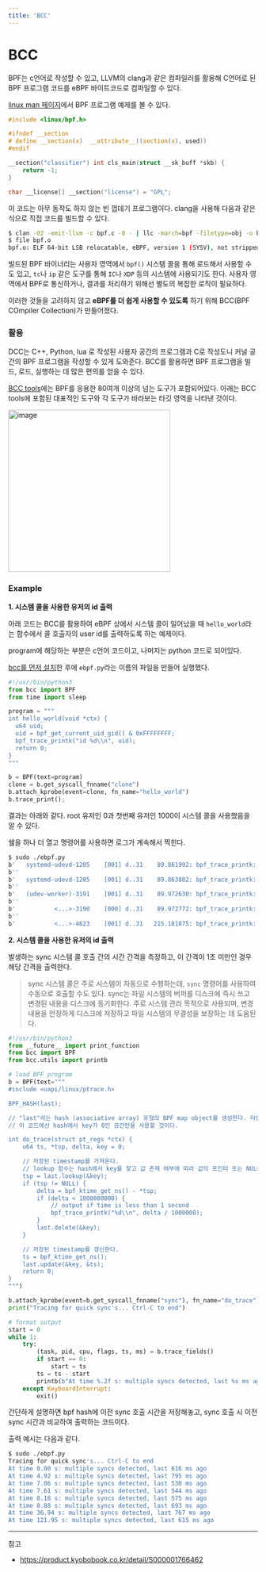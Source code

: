 ```yaml
---
title: 'BCC'
---
```

# BCC

BPF는 c언어로 작성할 수 있고, LLVM의 clang과 같은 컴파일러를 활용해 C언어로 된 BPF 프로그램 코드를 eBPF 바이트코드로 컴파일할 수 있다. 

[linux man 페이지](https://man7.org/linux/man-pages/man8/BPF.8.html)에서 BPF 프로그램 예제를 볼 수 있다.

```c
#include <linux/bpf.h>

#ifndef __section
# define __section(x)  __attribute__((section(x), used))
#endif

__section("classifier") int cls_main(struct __sk_buff *skb) {
    return -1;
}

char __license[] __section("license") = "GPL";
```

이 코드는 아무 동작도 하지 않는 빈 껍데기 프로그램이다. clang을 사용해 다음과 같은 식으로 직접 코드를 빌드할 수 있다.

```bash
$ clan -02 -emit-llvm -c bpf.c -0 - | llc -march=bpf -filetype=obj -o bpf.o
$ file bpf.o
bpf.o: ELF 64-bit LSB relocatable, eBPF, version 1 (SYSV), not stripped
```

빌드된 BPF 바이너리는 사용자 영역에서 `bpf()` 시스템 콜을 통해 로드해서 사용할 수도 있고, `tc`나 `ip` 같은 도구를 통해 `IC`나 `XDP` 등의 시스템에 사용되기도 한다. 사용자 영역에서 BPF로 통신하거나, 결과를 처리하기 위해선 별도의 복잡한 로직이 필요하다.

이러한 것들을 고려하지 않고 **eBPF를 더 쉽게 사용할 수 있도록** 하기 위해 BCC(BPF COmpiler Collection)가 만들어졌다.

### 활용

DCC는 C++, Python, lua 로 작성된 사용자 공간의 프로그램과 C로 작성도니 커널 공간의 BPF 프로그램을 작성할 수 있게 도와준다. BCC를 활용하면 BPF 프로그램을 빌드, 로드, 실행하는 데 많은 편의를 얻을 수 있다.

[BCC tools](https://github.com/iovisor/bcc/tree/master/tools)에는 BPF를 응용한 80여개 이상의 넘는 도구가 포함되어있다. 아래는 BCC tools에 포함된 대표적인 도구와 각 도구가 바라보는 타깃 영역을 나타낸 것이다.

<img width="327" alt="image" src="https://github.com/rlaisqls/TIL/assets/81006587/d8f58fa4-02eb-435f-bf40-0224df718f9d">

### Example

**1. 시스템 콜을 사용한 유저의 id 출력**

아래 코드는 BCC를 활용하여 eBPF 상에서 시스템 콜이 일어났을 때 `hello_world`라는 함수에서 콜 호출자의 user id를 출력하도록 하는 예제이다. 

program에 해당하는 부분은 c언어 코드이고, 나머지는 python 코드로 되어있다.

[bcc를 먼저 설치](https://github.com/iovisor/bcc/blob/master/INSTALL.md#amazon-linux-1---binary)한 후에 `ebpf.py`라는 이름의 파일을 만들어 실행했다.

```python
#!/usr/bin/python3
from bcc import BPF
from time import sleep

program = """
int hello_world(void *ctx) {
  u64 uid;
  uid = bpf_get_current_uid_gid() & 0xFFFFFFFF;
  bpf_trace_printk("id %d\\n", uid);
  return 0;
}
"""

b = BPF(text=program)
clone = b.get_syscall_fnname("clone")
b.attach_kprobe(event=clone, fn_name="hello_world")
b.trace_print();
```

결과는 아래와 같다. root 유저인 0과 첫번째 유저인 1000이 시스템 콜을 사용했음을 알 수 있다.

쉘을 하나 더 열고 명령어를 사용하면 로그가 계속해서 찍힌다.

```bash
$ sudo ./ebpf.py
b'   systemd-udevd-1205    [001] d..31    89.861992: bpf_trace_printk: id 0'
b''
b'   systemd-udevd-1205    [001] d..31    89.863882: bpf_trace_printk: id 0'
b''
b'   (udev-worker)-3191    [001] d..31    89.972630: bpf_trace_printk: id 0'
b''
b'           <...>-3190    [000] d..31    89.972772: bpf_trace_printk: id 0'
b''
b'           <...>-4623    [001] d..31   215.181875: bpf_trace_printk: id 1000'
```

**2. 시스템 콜을 사용한 유저의 id 출력**

발생하는 sync 시스템 콜 호출 간의 시간 간격을 측정하고, 이 간격이 1초 미만인 경우 해당 간격을 출력한다.

> sync 시스템 콜은 주로 시스템이 자동으로 수행하는데, `sync` 명령어를 사용하여 수동으로 호출할 수도 있다. sync는 파일 시스템의 버퍼를 디스크에 즉시 쓰고 변경된 내용을 디스크에 동기화한다. 주로 시스템 관리 목적으로 사용되며, 변경 내용을 안정하게 디스크에 저장하고 파일 시스템의 무결성을 보장하는 데 도움된다.

```python
#!/usr/bin/python3
from __future__ import print_function
from bcc import BPF
from bcc.utils import printb

# load BPF program
b = BPF(text="""
#include <uapi/linux/ptrace.h>

BPF_HASH(last);

// "last"라는 hash (associative array) 유형의 BPF map object를 생성한다. 타입을 지정하지 않았기에 키 값 모두 기본적으로 u64 타입이 된다. 
// 이 코드에선 hash에서 key가 0인 공간만을 사용할 것이다. 

int do_trace(struct pt_regs *ctx) {
    u64 ts, *tsp, delta, key = 0;

    // 저장된 timestamp를 가져온다.
    // lookup 함수는 hash에서 key를 찾고 값 존재 여부에 따라 값의 포인터 또는 NULL을 반환한다.
    tsp = last.lookup(&key); 
    if (tsp != NULL) {
        delta = bpf_ktime_get_ns() - *tsp;
        if (delta < 1000000000) {
            // output if time is less than 1 second
            bpf_trace_printk("%d\\n", delta / 1000000);
        }
        last.delete(&key);
    }

    // 저장된 timestamp를 갱신한다.
    ts = bpf_ktime_get_ns();
    last.update(&key, &ts);
    return 0;
}
""")

b.attach_kprobe(event=b.get_syscall_fnname("sync"), fn_name="do_trace")
print("Tracing for quick sync's... Ctrl-C to end")

# format output
start = 0
while 1:
    try:
        (task, pid, cpu, flags, ts, ms) = b.trace_fields()
        if start == 0:
            start = ts
        ts = ts - start
        printb(b"At time %.2f s: multiple syncs detected, last %s ms ago" % (ts, ms))
    except KeyboardInterrupt:
        exit()
```

간단하게 설명하면 bpf hash에 이전 sync 호출 시간을 저장해놓고, sync 호출 시 이전 sync 시간과 비교하여 출력하는 코드이다. 

출력 예시는 다음과 같다.

```bash
$ sudo ./ebpf.py
Tracing for quick sync's... Ctrl-C to end
At time 0.00 s: multiple syncs detected, last 616 ms ago
At time 4.92 s: multiple syncs detected, last 795 ms ago
At time 7.06 s: multiple syncs detected, last 530 ms ago
At time 7.61 s: multiple syncs detected, last 544 ms ago
At time 8.18 s: multiple syncs detected, last 575 ms ago
At time 8.88 s: multiple syncs detected, last 693 ms ago
At time 36.94 s: multiple syncs detected, last 767 ms ago
At time 121.95 s: multiple syncs detected, last 615 ms ago
```

---
참고
- https://product.kyobobook.co.kr/detail/S000001766462